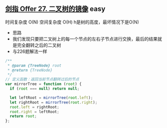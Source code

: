 ## [剑指 Offer 27. 二叉树的镜像](https://leetcode.cn/problems/er-cha-shu-de-jing-xiang-lcof/) <Badge type="success">easy</Badge>

时间复杂度 O(N)
空间复杂度 O(H)  h是树的高度，最坏情况下是O(N)
- 思路
- 我们发现只要把二叉树上的每一个节点的左右子节点进行交换，最后的结果就是完全翻转之后的二叉树
- 与226题解法一样

```js
/**
 * @param {TreeNode} root
 * @return {TreeNode}
 */
// 定义函数：返回当前节点翻转过后的节点
var mirrorTree = function (root) {
  if (root === null) return null;

  let leftRoot = mirrorTree(root.left);
  let rightRoot = mirrorTree(root.right);
  root.left = rightRoot;
  root.right = leftRoot;
  return root;
};
```
